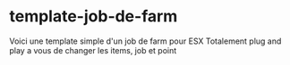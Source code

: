 # template-job-de-farm
Voici une template simple d'un job de farm pour ESX
Totalement plug and play a vous de changer les items, job et point
